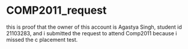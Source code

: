 # COMP2011_request

this is proof that the owner of this account is Agastya Singh,  student id 21103283, and i submitted the request to attend Comp2011 because i missed the c placement test.
